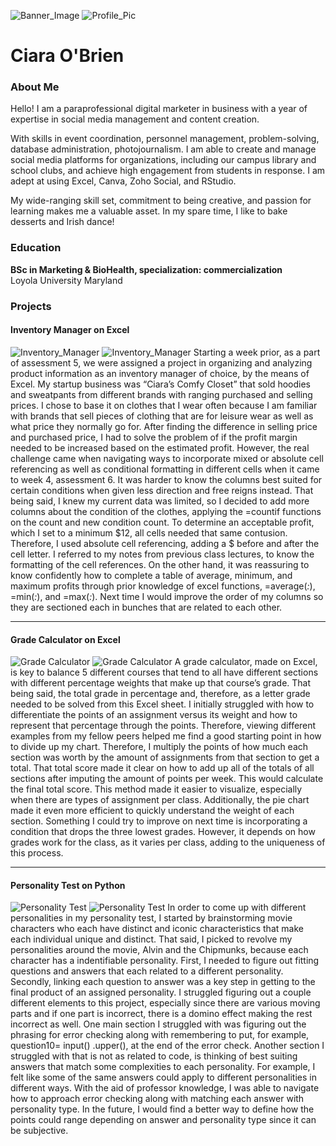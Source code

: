 
![Banner_Image](images/background.avif)
![Profile_Pic](images/new_selfie.JPG)


# Ciara O'Brien 

### About Me
Hello! I am a paraprofessional digital marketer in business with a year of expertise in social media management and content creation. 

With skills in event coordination, personnel management, problem-solving, database administration, photojournalism. I am able to create and manage social media platforms for organizations, including our campus library and school clubs, and achieve high engagement from students in response. I am adept at using Excel, Canva, Zoho Social, and RStudio. 

My wide-ranging skill set, commitment to being creative, and passion for learning makes me a valuable asset. In my spare time, I like to bake desserts and Irish dance!

### Education
**BSc in Marketing & BioHealth, specialization: commercialization**  
Loyola University Maryland

### Projects

#### Inventory Manager on Excel 
![Inventory_Manager](images/inventory_manager.png)
![Inventory_Manager](images/inventory_manager_2.png)
Starting a week prior, as a part of assessment 5, we were assigned a project in organizing and analyzing product information as an inventory manager of choice, by the means of Excel. My startup business was “Ciara’s Comfy Closet” that sold hoodies and sweatpants from different brands with ranging purchased and selling prices. I chose to base it on clothes that I wear often because I am familiar with brands that sell pieces of clothing that are for leisure wear as well as what price they normally go for. After finding the difference in selling price and purchased price, I had to solve the problem of if the profit margin needed to be increased based on the estimated profit. However, the real challenge came when navigating ways to incorporate mixed or absolute cell referencing as well as conditional formatting in different cells when it came to week 4, assessment 6. It was harder to know the columns best suited for certain conditions when given less direction and free reigns instead. That being said, I knew my current data was limited, so I decided to add more columns about the condition of the clothes, applying the =countif functions on the count and new condition count. To determine an acceptable profit, which I set to a minimum $12, all cells needed that same contusion. Therefore, I used absolute cell referencing, adding a $ before and after the cell letter. I referred to my notes from previous class lectures, to know the formatting of the cell references. On the other hand, it was reassuring to know confidently how to complete a table of average, minimum, and maximum profits through prior knowledge of excel functions, =average(_:_), =min(_:_), and =max(_:_). Next time I would improve the order of my columns so they are sectioned each in bunches that are related to each other. 

***
#### Grade Calculator on Excel
![Grade Calculator](images/grade_calculator.png)
![Grade Calculator](images/grade_calculator_2.png)
A grade calculator, made on Excel, is key to balance 5 different courses that tend to all have different sections with different percentage weights that make up that course’s grade. That being said, the total grade in percentage and, therefore, as a letter grade needed to be solved from this Excel sheet. I initially struggled with how to differentiate the points of an assignment versus its weight and how to represent that percentage through the points. Therefore, viewing different examples from my fellow peers helped me find a good starting point in how to divide up my chart. Therefore, I multiply the points of how much each section was worth by the amount of assignments from that section to get a total. That total score made it clear on how to add up all of the totals of all sections after imputing the amount of points per week. This would calculate the final total score. This method made it easier to visualize, especially when there are types of assignment per class. Additionally, the pie chart made it even more efficient to quickly understand the weight of each section. Something I could try to improve on next time is incorporating a condition that drops the three lowest grades. However, it depends on how grades work for the class, as it varies per class, adding to the uniqueness of this process. 

***
#### Personality Test on Python
![Personality Test](images/personality_test.png)
![Personality Test](images/personality_test_2.png)
In order to come up with different personalities in my personality test, I started by brainstorming movie characters who each have distinct and iconic characteristics that make each individual unique and distinct. That said, I picked to revolve my personalities around the movie, Alvin and the Chipmunks, because each character has a indentifiable personality. First, I needed to figure out fitting questions and answers that each related to a different personality. Secondly, linking each question to answer was a key step in getting to the final product of an assigned personality. I struggled figuring out a couple different elements to this project, especially since there are various moving parts and if one part is incorrect, there is a domino effect making the rest incorrect as well. One main section I struggled with was figuring out the phrasing for error checking along with remembering to put, for example, question10= input() .upper(), at the end of the error check. Another section I struggled with that is not as related to code, is thinking of best suiting answers that match some complexities to each personality. For example, I felt like some of the same answers could apply to different personalities in different ways. With the aid of professor knowledge, I was able to navigate how to approach error checking along with matching each answer with personality type. In the future, I would find a better way to define how the points could range depending on answer and personality type since it can be subjective. 


[def]: images/new_selfie.JPG